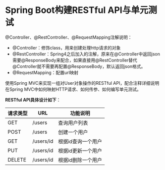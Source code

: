 # Spring Boot构建RESTful API与单元测试

@Controller、@RestController、@RequestMapping注解说明：

+ @Controller：修饰class，用来创建处理http请求的对象
+ @RestController：Spring4之后加入的注解，原来在@Controller中返回json需要@ResponseBody来配合，如果直接用@RestController替代@Controller就不需要再配置@ResponseBody，默认返回json格式。
+ @RequestMapping：配置url映射

使用Spring MVC来实现一组对User对象操作的RESTful API，配合注释详细说明在Spring MVC中如何映射HTTP请求、如何传参、如何编写单元测试。


**RESTful API具体设计如下**：

请求类型 | URL | 功能说明
---|--- | ------
GET | 	/users| 	查询用户列表
POST | /users | 	创建一个用户
GET | /users/id | 根据id查询一个用户
PUT | 	/users/id | 	根据id更新一个用户
DELETE | 	/users/id | 	根据id删除一个用户